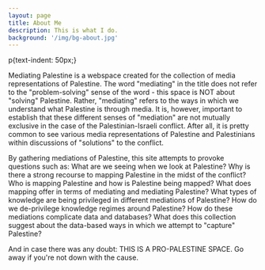 ```yaml
---
layout: page
title: About Me
description: This is what I do.
background: '/img/bg-about.jpg'
---
```

p{text-indent: 50px;}


<p>Mediating Palestine is a webspace created for the collection of media representations of Palestine. The word "mediating" in the title does not refer to the "problem-solving" sense of the word - this space is NOT about "solving" Palestine. Rather, "mediating" refers to the ways in which we understand what Palestine is through media. It is, however, important to establish that these different senses of "mediation" are not mutually exclusive in the case of the Palestinian-Israeli conflict. After all, it is pretty common to see various media representations of Palestine and Palestinians within discussions of "solutions" to the conflict.</p>

<p>By gathering mediations of Palestine, this site attempts to provoke questions such as: What are we seeing when we look at Palestine? Why is there a strong recourse to mapping Palestine in the midst of the conflict? Who is mapping Palestine and how is Palestine being mapped? What does mapping offer in terms of mediating and mediating Palestine? What types of knowledge are being privileged in different mediations of Palestine? How do we de-privilege knowledge regimes around Palestine? How do these mediations complicate data and databases? What does this collection suggest about the data-based ways in which we attempt to "capture" Palestine?</p>

<p>And in case there was any doubt: THIS IS A PRO-PALESTINE SPACE. Go away if you're not down with the cause.</p>
